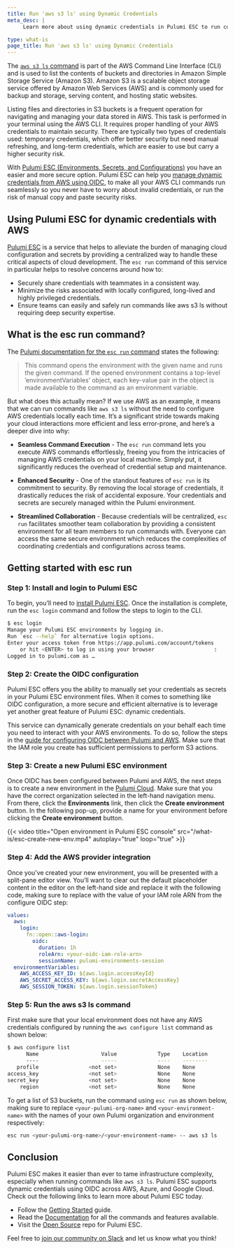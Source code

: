 ```yaml
---
title: Run 'aws s3 ls' using Dynamic Credentials
meta_desc: |
     Learn more about using dynamic credentials in Pulumi ESC to run commands like aws s3 ls in a more secure and seamless way.

type: what-is
page_title: Run 'aws s3 ls' using Dynamic Credentials
---
```


The [`aws s3 ls` command](https://docs.aws.amazon.com/cli/latest/userguide/cli-services-s3-commands.html) is part of the AWS Command Line Interface (CLI) and is used to list the contents of buckets and directories in Amazon Simple Storage Service (Amazon S3). Amazon S3 is a scalable object storage service offered by Amazon Web Services (AWS) and is commonly used for backup and storage, serving content, and hosting static websites.

Listing files and directories in S3 buckets is a frequent operation for navigating and managing your data stored in AWS. This task is performed in your terminal using the AWS CLI. It requires proper handling of your AWS credentials to maintain security. There are typically two types of credentials used: temporary credentials, which offer better security but need manual refreshing, and long-term credentials, which are easier to use but carry a higher security risk.

With [Pulumi ESC (Environments, Secrets, and Configurations)](/docs/pulumi-cloud/esc/) you have an easier and more secure option. Pulumi ESC can help you [manage dynamic credentials from AWS using OIDC](/blog/esc-env-run-aws/), to make all your AWS CLI commands run seamlessly so you never have to worry about invalid credentials, or run the risk of manual copy and paste security risks.

## Using Pulumi ESC for dynamic credentials with AWS

[Pulumi ESC](https://www.pulumi.com/product/esc/) is a service that helps to alleviate the burden of managing cloud configuration and secrets by providing a centralized way to handle these critical aspects of cloud development. The `esc run` command of this service in particular helps to resolve concerns around how to:

- Securely share credentials with teammates in a consistent way.
- Minimize the risks associated with locally configured, long-lived and highly privileged credentials.
- Ensure teams can easily and safely run commands like aws s3 ls without requiring deep security expertise.

## What is the esc run command?

The [Pulumi documentation for the `esc run` command](https://www.pulumi.com/docs/esc-cli/commands/esc_run/) states the following:

> This command opens the environment with the given name and runs the given command. If the opened environment contains a top-level ’environmentVariables’ object, each key-value pair in the object is made available to the command as an environment variable.

But what does this actually mean? If we use AWS as an example, it means that we can run commands like `aws s3 ls` without the need to configure AWS credentials locally each time. It’s a significant stride towards making your cloud interactions more efficient and less error-prone, and here’s a deeper dive into why:

- **Seamless Command Execution** - The `esc run` command lets you execute AWS commands effortlessly, freeing you from the intricacies of managing AWS credentials on your local machine. Simply put, it significantly reduces the overhead of credential setup and maintenance.

- **Enhanced Security** - One of the standout features of `esc run` is its commitment to security. By removing the local storage of credentials, it drastically reduces the risk of accidental exposure. Your credentials and secrets are securely managed within the Pulumi environment.

- **Streamlined Collaboration** - Because credentials will be centralized, `esc run` facilitates smoother team collaboration by providing a consistent environment for all team members to run commands with. Everyone can access the same secure environment which reduces the complexities of coordinating credentials and configurations across teams.

## Getting started with esc run

### Step 1: Install and login to Pulumi ESC

To begin, you’ll need to [install Pulumi ESC](/docs/install/esc/). Once the installation is complete, run the `esc login` command and follow the steps to login to the CLI.

```bash
$ esc login
Manage your Pulumi ESC environments by logging in.
Run `esc --help` for alternative login options.
Enter your access token from https://app.pulumi.com/account/tokens
    or hit <ENTER> to log in using your browser                   :  
Logged in to pulumi.com as …
```

### Step 2: Create the OIDC configuration

Pulumi ESC offers you the ability to manually set your credentials as secrets in your Pulumi ESC environment files. When it comes to something like OIDC configuration, a more secure and efficient alternative is to leverage yet another great feature of Pulumi ESC: dynamic credentials.

This service can dynamically generate credentials on your behalf each time you need to interact with your AWS environments. To do so, follow the steps in the [guide for configuring OIDC between Pulumi and AWS](/docs/pulumi-cloud/oidc/aws/). Make sure that the IAM role you create has sufficient permissions to perform S3 actions.

### Step 3: Create a new Pulumi ESC environment

Once OIDC has been configured between Pulumi and AWS, the next steps is to create a new environment in the [Pulumi Cloud](https://app.pulumi.com/). Make sure that you have the correct organization selected in the left-hand navigation menu. From there, click the **Environments** link, then click the **Create environment** button. In the following pop-up, provide a name for your environment before clicking the **Create environment** button.

{{< video title="Open environment in Pulumi ESC console" src="/what-is/esc-create-new-env.mp4" autoplay="true" loop="true" >}}

### Step 4: Add the AWS provider integration

Once you’ve created your new environment, you will be presented with a split-pane editor view. You’ll want to clear out the default placeholder content in the editor on the left-hand side and replace it with the following code, making sure to replace <your-oidc-iam-role-arn> with the value of your IAM role ARN from the configure OIDC step:

```yaml
values:
  aws:
    login:
      fn::open::aws-login:
        oidc:
          duration: 1h
          roleArn: <your-oidc-iam-role-arn>
          sessionName: pulumi-environments-session
  environmentVariables:
    AWS_ACCESS_KEY_ID: ${aws.login.accessKeyId}
    AWS_SECRET_ACCESS_KEY: ${aws.login.secretAccessKey}
    AWS_SESSION_TOKEN: ${aws.login.sessionToken}
```

### Step 5: Run the aws s3 ls command

First make sure that your local environment does not have any AWS credentials configured by running the `aws configure list` command as shown below:

```bash
$ aws configure list
      Name                    Value             Type    Location
      ----                    -----             ----    --------
   profile                <not set>             None    None
access_key                <not set>             None    None
secret_key                <not set>             None    None
    region                <not set>             None    None
```

To get a list of S3 buckets, run the command using `esc run` as shown below, making sure to replace `<your-pulumi-org-name>` and `<your-environment-name>` with the names of your own Pulumi organization and environment respectively:

```bash
esc run <your-pulumi-org-name>/<your-environment-name> -- aws s3 ls
```

## Conclusion

Pulumi ESC makes it easier than ever to tame infrastructure complexity, especially when running commands like `aws s3 ls`. Pulumi ESC supports dynamic credentials using OIDC across AWS, Azure, and Google Cloud. Check out the following links to learn more about Pulumi ESC today.

- Follow the [Getting Started](/docs/pulumi-cloud/esc/get-started) guide.
- Read the [Documentation](/docs/pulumi-cloud/esc) for all the commands and features available.
- Visit the [Open Source](https://github.com/pulumi/esc) repo for Pulumi ESC.

Feel free to [join our community on Slack](https://slack.pulumi.com/) and let us know what you think!
